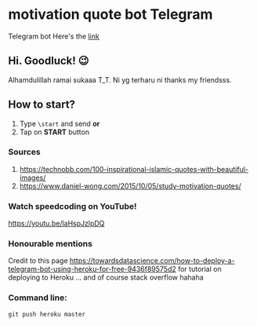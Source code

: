 # motivation quote bot Telegram

Telegram bot
Here's the [link](http://t.me/motivate_us_bot)

## Hi. Goodluck! :wink:

Alhamdulillah ramai sukaaa T_T. Ni yg terharu ni thanks my friendsss.

## How to start?

1. Type `\start` and send **or**
2. Tap on **START** button

### Sources

1. https://technobb.com/100-inspirational-islamic-quotes-with-beautiful-images/
2. https://www.daniel-wong.com/2015/10/05/study-motivation-quotes/

### Watch speedcoding on YouTube!

https://youtu.be/laHspJzlpDQ

### Honourable mentions

Credit to this page https://towardsdatascience.com/how-to-deploy-a-telegram-bot-using-heroku-for-free-9436f89575d2 for tutorial on deploying to Heroku
... and of course stack overflow hahaha

### Command line:

`git push heroku master`
